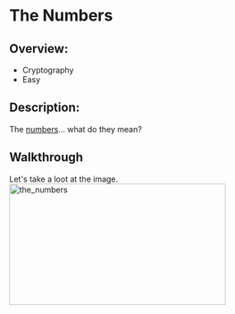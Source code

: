 # The Numbers

## Overview:
* Cryptography
* Easy

## Description:
The [numbers](https://jupiter.challenges.picoctf.org/static/f209a32253affb6f547a585649ba4fda/the_numbers.png)... what do they mean?

## Walkthrough
Let's take a loot at the image.
<img width="387" height="217" alt="the_numbers" src="https://github.com/user-attachments/assets/a2a3c6bc-4d81-46c4-8eb5-1b57197890d5" />

